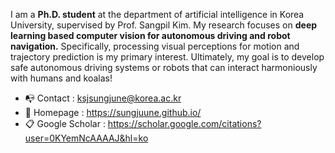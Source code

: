 I am a **Ph.D. student** at the department of artificial intelligence in Korea University, supervised by Prof. Sangpil Kim. My research focuses on **deep learning based computer vision for autonomous driving and robot navigation.** Specifically, processing visual perceptions for motion and trajectory prediction is my primary interest. Ultimately, my goal is to develop safe autonomous driving systems or robots that can interact harmoniously with humans and koalas!

- 📭 Contact : ksjsungjune@korea.ac.kr
- 🏡 Homepage : https://sungjuune.github.io/
- 📋 Google Scholar : https://scholar.google.com/citations?user=0KYemNcAAAAJ&hl=ko

<!---
sungjuune/sungjuune is a ✨ special ✨ repository because its `README.md` (this file) appears on your GitHub profile.
You can click the Preview link to take a look at your changes.
--->
